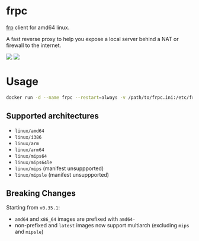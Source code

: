 # frpc
[frp](https://github.com/fatedier/frp) client for amd64 linux.

A fast reverse proxy to help you expose a local server behind a NAT or firewall to the internet.

[![](https://images.microbadger.com/badges/image/leonismoe/frpc.svg)](https://microbadger.com/images/leonismoe/frpc) [![](https://images.microbadger.com/badges/version/leonismoe/frpc.svg)](https://microbadger.com/images/leonismoe/frpc)

# Usage
``` sh
docker run -d --name frpc --restart=always -v /path/to/frpc.ini:/etc/frpc.ini leonismoe/frpc
```

## Supported architectures
* `linux/amd64`
* `linux/i386`
* `linux/arm`
* `linux/arm64`
* `linux/mips64`
* `linux/mips64le`
* `linux/mips` (manifest unsuppported)
* `linux/mipsle` (manifest unsuppported)

## Breaking Changes
Starting from `v0.35.1`:
* `amd64` and `x86_64` images are prefixed with `amd64-`
* non-prefixed and `latest` images now support multiarch (excluding `mips` and `mipsle`)
